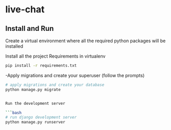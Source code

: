 # live-chat


## Install and Run

Create a virtual environment where all the required python packages will be installed

Install all the project Requirements in virtualenv
```bash
pip install -r requirements.txt
```
-Apply migrations and create your superuser (follow the prompts)

```bash
# apply migrations and create your database
python manage.py migrate


Run the development server

```bash
# run django development server
python manage.py runserver
```
